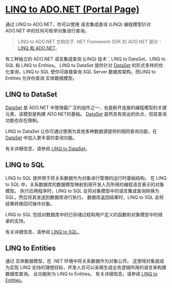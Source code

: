 # [LINQ to ADO.NET (Portal Page)](https://docs.microsoft.com/en-us/dotnet/csharp/programming-guide/concepts/linq/linq-to-adonet-portal-page)

通过 LINQ to ADO.NET，你可以使用 语言集成查询 (LINQ) 编程模型针对 ADO.NET 中的任何可枚举对象进行查询。

> LINQ to ADO.NET 文档位于 .NET Framework SDK 的 ADO.NET 部分：[LINQ 和 ADO.NET](https://docs.microsoft.com/zh-cn/dotnet/framework/data/adonet/linq-and-ado-net)。

有三种独立的 ADO.NET 语言集成查询 (LINQ) 技术：LINQ to DataSet、LINQ to SQL 和 LINQ to Entities。 LINQ to DataSet 提供针对 [DataSet](https://docs.microsoft.com/zh-cn/dotnet/api/system.data.dataset) 的形式多样的优化查询，LINQ to SQL 使你可直接查询 SQL Server 数据库架构，而LINQ to Entities 允许你查询 实体数据模型。

## LINQ to DataSet

[DataSet](https://docs.microsoft.com/zh-cn/dotnet/api/system.data.dataset) 是 ADO.NET 中使用最广泛的组件之一，也是断开连接的编程模型的关键元素，该模型是构建 ADO.NET的基础。 [DataSet](https://docs.microsoft.com/zh-cn/dotnet/api/system.data.dataset) 虽然具有突出的优点，但其查询功能也存在限制。

LINQ to DataSet 让你可通过使用为其他多种数据源提供的相同查询功能，在 [DataSet](https://docs.microsoft.com/zh-cn/dotnet/api/system.data.dataset) 中加入更丰富的查询功能。

有关详细信息，请参阅 [LINQ to DataSet](https://docs.microsoft.com/zh-cn/dotnet/framework/data/adonet/linq-to-dataset)。

## LINQ to SQL

LINQ to SQL 提供用于将关系数据作为对象进行管理的运行时基础结构。 在 LINQ to SQL 中，关系数据库的数据模型映射到用开发人员所用的编程语言表示的对象模型。 执行应用程序时，LINQ to SQL 会将对象模型中的语言集成查询转换为 SQL，然后将其发送到数据库进行执行。 数据库返回结果时，LINQ to SQL 会将结果转换回可操作对象。

LINQ to SQL 包括对数据库中的已存储过程和用户定义的函数和对象模型中的继承的支持。

有关详细信息，请参阅 [LINQ to SQL](https://docs.microsoft.com/zh-cn/dotnet/framework/data/adonet/sql/linq/index)。

## LINQ to Entities

通过 实体数据模型，在 .NET 环境中将关系数据作为对象公开。 这使得对象层成为实现 LINQ 支持的理想目标，开发人员可以采用生成业务逻辑所用的语言来构建数据库查询。 此功能称为 LINQ to Entities。 有关详细信息，请参阅 [LINQ to Entities](https://docs.microsoft.com/zh-cn/dotnet/framework/data/adonet/ef/language-reference/linq-to-entities)。